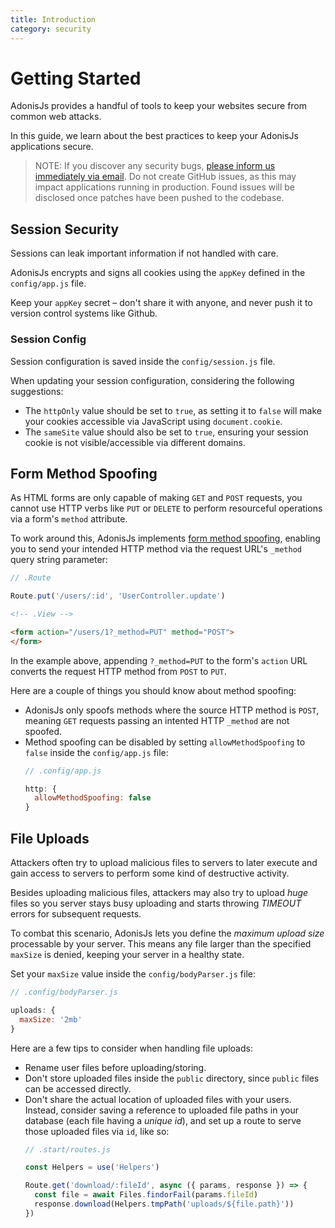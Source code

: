 ```yaml
---
title: Introduction
category: security
---
```


# Getting Started

AdonisJs provides a handful of tools to keep your websites secure from common web attacks.

In this guide, we learn about the best practices to keep your AdonisJs applications secure.

> NOTE: If you discover any security bugs, [please inform us immediately via email](mailto:virk@adonisjs.com). Do not create GitHub issues, as this may impact applications running in production. Found issues will be disclosed once patches have been pushed to the codebase.

## Session Security
Sessions can leak important information if not handled with care.

AdonisJs encrypts and signs all cookies using the `appKey` defined in the `config/app.js` file.

Keep your `appKey` secret – don't share it with anyone, and never push it to version control systems like Github.

### Session Config
Session configuration is saved inside the `config/session.js` file.

When updating your session configuration, considering the following suggestions:

* The `httpOnly` value should be set to `true`, as setting it to `false` will make your cookies accessible via JavaScript using `document.cookie`.
* The `sameSite` value should also be set to `true`, ensuring your session cookie is not visible/accessible via different domains.

## Form Method Spoofing
As HTML forms are only capable of making `GET` and `POST` requests, you cannot use HTTP verbs like `PUT` or `DELETE` to perform resourceful operations via a form's `method` attribute.

To work around this, AdonisJs implements [form method spoofing](/original/markdown/04-Basics/04-Request.md), enabling you to send your intended HTTP method via the request URL's `_method` query string parameter:

```js
// .Route

Route.put('/users/:id', 'UserController.update')
```

```html
<!-- .View -->

<form action="/users/1?_method=PUT" method="POST">
</form>
```

In the example above, appending `?_method=PUT` to the form's `action` URL converts the request HTTP method from `POST` to `PUT`.

Here are a couple of things you should know about method spoofing:

* AdonisJs only spoofs methods where the source HTTP method is `POST`, meaning `GET` requests passing an intented HTTP `_method` are not spoofed.
* Method spoofing can be disabled by setting `allowMethodSpoofing` to `false` inside the `config/app.js` file:
  ```js
  // .config/app.js

  http: {
    allowMethodSpoofing: false
  }
  ```

## File Uploads
Attackers often try to upload malicious files to servers to later execute and gain access to servers to perform some kind of destructive activity.

Besides uploading malicious files, attackers may also try to upload *huge* files so you server stays busy uploading and starts throwing *TIMEOUT* errors for subsequent requests.

To combat this scenario, AdonisJs lets you define the *maximum upload size* processable by your server. This means any file larger than the specified `maxSize` is denied, keeping your server in a healthy state.

Set your `maxSize` value inside the `config/bodyParser.js` file:

```js
// .config/bodyParser.js

uploads: {
  maxSize: '2mb'
}
```

Here are a few tips to consider when handling file uploads:

* Rename user files before uploading/storing.
* Don't store uploaded files inside the `public` directory, since `public` files can be accessed directly.
* Don't share the actual location of uploaded files with your users. Instead, consider saving a reference to uploaded file paths in your database (each file having a *unique id*), and set up a route to serve those uploaded files via `id`, like so:
  ```js
  // .start/routes.js

  const Helpers = use('Helpers')

  Route.get('download/:fileId', async ({ params, response }) => {
    const file = await Files.findorFail(params.fileId)
    response.download(Helpers.tmpPath('uploads/${file.path}'))
  })
  ```
